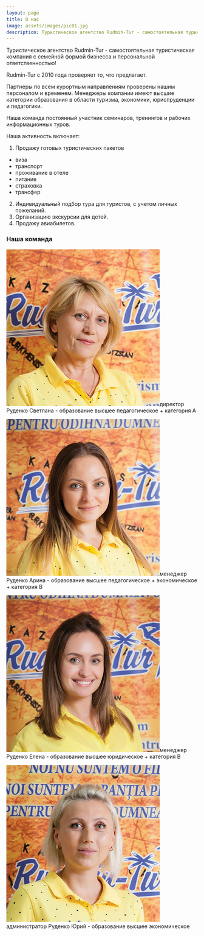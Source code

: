 ```yaml
---
layout: page
title: О нас
image: assets/images/pic01.jpg
description: Туристическое агентство Rudmin-Tur - самостоятельная туристическая компания с семейной формой бизнесса и персональной ответственностью!
---
```


Туристическое агентство Rudmin-Tur - самостоятельная туристическая компания с семейной формой бизнесса и персональной ответственностью!

Rudmin-Tur с 2010 года проверяет то, что предлагает.

Партнеры по всем курортным направлениям проверены нашим персоналом и временем.
Менеджеры компании имеют высшие категории образования в области туризма, экономики, юриспруденции и педагогики.

Наша команда постоянный участник семинаров, тренингов и рабочих информационных туров.

Наша активность включает:
  1. Продажу готовых туристических пакетов
  - виза
  - транспорт
  - проживание в отеле
  - питание
  - страховка
  - трансфер
  2. Индивидуальный подбор тура для туристов, с учетом личных пожеланий.
  3. Организацию экскурсии для детей.
  4. Продажу авиабилетов.

### Наша команда
<div class="box"><p><span class="image fit"><img src="assets/images/team4.jpg" alt="директор Руденко Светлана" /></span>директор Руденко Светлана - образование высшее педагогическое + категория А</p></div>
<div class="box"><p><span class="image fit"><img src="assets/images/team3.jpg" alt="менеджер Руденко Арина" /></span>менеджер Руденко Арина - образование высшее педагогическое + экономическое + категория В</p></div>
<div class="box"><p><span class="image fit"><img src="assets/images/team2.jpg" alt="менеджер Руденко Елена" /></span>менеджер Руденко Елена - образование высшее юридическое + категория В</p></div>
<div class="box"><p><span class="image fit"><img src="assets/images/team.jpg" alt="администратор Руденко Юрий" /></span>администратор Руденко Юрий - образование высшее экономическое</p></div>
